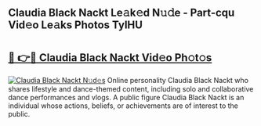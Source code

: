 ## Claudia Black Nackt Le𝚊k𝚎d N𝚞𝚍e - Part-cqu Vid𝚎o Le𝚊ks Photos TylHU

# <h2><a href="http://fb5jun9.evod.top/?m=Claudia+Black+Nackt">🔗 👉🔴 Claudia Black Nackt Vid𝚎o Ph𝚘t𝚘s</a></h2>

[![Claudia Black Nackt N𝚞d𝚎s](https://i.imgur.com/8V9OHl7.gif)](http://fb5jun9.evod.top/?m=Claudia+Black+Nackt)
Online personality Claudia Black Nackt who shares lifestyle and dance-themed content, including solo and collaborative dance performances and vlogs. A public figure Claudia Black Nackt is an individual whose actions, beliefs, or achievements are of interest to the public. 
